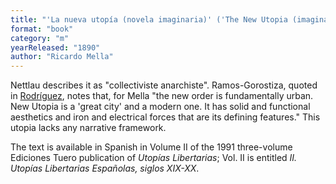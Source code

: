 ```yaml
---
title: "'La nueva utopía (novela imaginaria)' ('The New Utopia (imaginary novel)'; not yet translated)"
format: "book"
category: "m"
yearReleased: "1890"
author: "Ricardo Mella"
---
```

Nettlau describes it as "collectiviste  anarchiste". Ramos-Gorostiza, quoted in  <a href="http://publish.lib.umd.edu/scifi/article/view/278/41"> Rodríguez</a>, notes that,  for Mella "the new order is fundamentally urban. New Utopia is a 'great city'  and a modern one. It has solid and functional aesthetics and iron and electrical  forces that are its defining features." This utopia lacks any narrative framework.

The text is available in Spanish in  Volume II of the 1991 three-volume Ediciones Tuero publication of _Utopías  Libertarias_; Vol. II is entitled _II. Utopías Libertarias Españolas,  siglos XIX-XX_.
 
